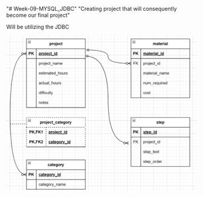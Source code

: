"# Week-09-MYSQL_JDBC" 
"Creating project that will consequently become our final project"

Will be utilizing the JDBC


![ERD projects](https://github.com/carlosmoreno4470777/Week-09-MYSQL_JDBC/blob/main/mysql-java/src/main/resources/projects_ERD.png)
